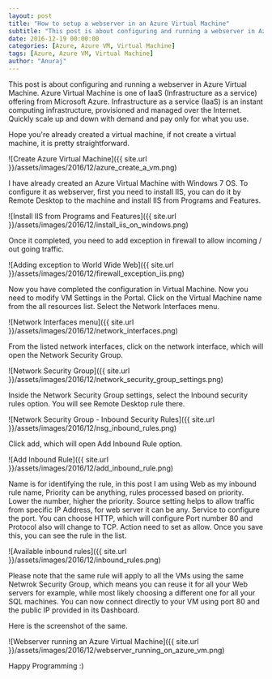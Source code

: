 ```yaml
---
layout: post
title: "How to setup a webserver in an Azure Virtual Machine"
subtitle: "This post is about configuring and running a webserver in Azure Virtual Machine. Azure Virtual Machine is one of IaaS (Infrastructure as a service) offering from Microsoft Azure. Infrastructure as a service (IaaS) is an instant computing infrastructure, provisioned and managed over the Internet. Quickly scale up and down with demand and pay only for what you use."
date: 2016-12-19 00:00:00
categories: [Azure, Azure VM, Virtual Machine]
tags: [Azure, Azure VM, Virtual Machine]
author: "Anuraj"
---
```

This post is about configuring and running a webserver in Azure Virtual Machine. Azure Virtual Machine is one of IaaS (Infrastructure as a service) offering from Microsoft Azure. Infrastructure as a service (IaaS) is an instant computing infrastructure, provisioned and managed over the Internet. Quickly scale up and down with demand and pay only for what you use.

Hope you're  already created a virtual machine, if not create a virtual machine, it is pretty straightforward.

![Create Azure Virtual Machine]({{ site.url }}/assets/images/2016/12/azure_create_a_vm.png)

I have already created an Azure Virtual Machine with Windows 7 OS. To configure it as webserver, first you need to install IIS, you can do it by Remote Desktop to the machine and install IIS from Programs and Features.

![Install IIS from Programs and Features]({{ site.url }}/assets/images/2016/12/install_iis_on_windows.png)

Once it completed, you need to add exception in firewall to allow incoming / out going traffic. 

![Adding exception to World Wide Web]({{ site.url }}/assets/images/2016/12/firewall_exception_iis.png)

Now you have completed the configuration in Virtual Machine. Now you need to modify VM Settings in the Portal. Click on the Virtual Machine name from the all resources list. Select the Network Interfaces menu. 

![Network Interfaces menu]({{ site.url }}/assets/images/2016/12/network_interfaces.png)

From the listed network interfaces, click on the network interface, which will open the Network Security Group. 

![Network Security Group]({{ site.url }}/assets/images/2016/12/network_security_group_settings.png)

Inside the Network Security Group settings, select the Inbound security rules option. You will see Remote Desktop rule there. 

![Network Security Group - Inbound Security Rules]({{ site.url }}/assets/images/2016/12/nsg_inbound_rules.png)

Click add, which will open Add Inbound Rule option.

![Add Inbound Rule]({{ site.url }}/assets/images/2016/12/add_inbound_rule.png)

Name is for identifying the rule, in this post I am using Web as my inbound rule name, Priority can be anything, rules processed based on priority. Lower the number, higher the priority. Source setting helps to allow traffic from specific IP Address, for web server it can be any. Service to configure the port. You can choose HTTP, which will configure Port number 80 and Protocol also will change to TCP. Action need to set as allow. Once you save this, you can see the rule in the list.

![Available inbound rules]({{ site.url }}/assets/images/2016/12/inbound_rules.png)

Please note that the same rule will apply to all the VMs using the same Netwrok Security Group, which means you can reuse it for all your Web servers for example, while most likely choosing a different one for all your SQL machines. You can now connect directly to your VM using port 80 and the public IP provided in its Dashboard.

Here is the screenshot of the same.

![Webserver running an Azure Virtual Machine]({{ site.url }}/assets/images/2016/12/webserver_running_on_azure_vm.png)

Happy Programming :)